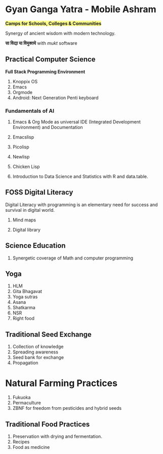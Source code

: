 # Gyan Ganga Yatra - Mobile Ashram 

<span style='background-color:#ffff8b;'>**Camps for Schools, Colleges & Communities**</span>

Synergy of ancient wisdom with modern technology.

**सा विद्या या विमुक्तये** with _mukt_ software

## Practical Computer Science

**Full Stack Programming Environment**

1. Knoppix OS
2. Emacs 
3. Orgmode
4. Android: Next Generation Penti keyboard

### Fundamentals of AI 
1. Emacs & Org Mode as universal IDE (Integrated Development Environment) and Documentation 

2. Emacslisp

3. Picolisp

4. Newlisp

5. Chicken Lisp

6. Introduction to Data Science and Statistics with R and data.table.

## FOSS Digital Literacy

Digital Literacy with programming is an elementary need for success and survival in digital world.

1. Mind maps
 
2. Digital library


## Science Education
 1. Synergetic coverage of Math and  computer programming

## Yoga 
1. HLM
2. Gita Bhagavat
3. Yoga sutras
4. Asana
5. Shatkarma
6. NSR
7. Right food

## Traditional Seed Exchange
 1. Collection of knowledge
2. Spreading awareness
3. Seed bank for exchange 
4. Propagation

# Natural Farming Practices
1. Fukuoka
2. Permaculture
3. ZBNF for freedom from pesticides and hybrid seeds

## Traditional Food Practices
1. Preservation with drying and fermentation.
2. Recipes
3. Food as medicine

